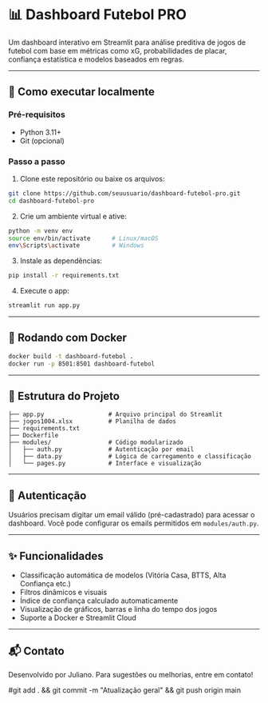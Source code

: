 # 📊 Dashboard Futebol PRO

Um dashboard interativo em Streamlit para análise preditiva de jogos de futebol com base em métricas como xG, probabilidades de placar, confiança estatística e modelos baseados em regras.

---

## 🚀 Como executar localmente

### Pré-requisitos
- Python 3.11+
- Git (opcional)

### Passo a passo

1. Clone este repositório ou baixe os arquivos:
```bash
git clone https://github.com/seuusuario/dashboard-futebol-pro.git
cd dashboard-futebol-pro
```

2. Crie um ambiente virtual e ative:
```bash
python -m venv env
source env/bin/activate      # Linux/macOS
env\Scripts\activate         # Windows
```

3. Instale as dependências:
```bash
pip install -r requirements.txt
```

4. Execute o app:
```bash
streamlit run app.py
```

---

## 🐳 Rodando com Docker

```bash
docker build -t dashboard-futebol .
docker run -p 8501:8501 dashboard-futebol
```

---

## 📁 Estrutura do Projeto
```
├── app.py                  # Arquivo principal do Streamlit
├── jogos1004.xlsx          # Planilha de dados
├── requirements.txt
├── Dockerfile
├── modules/                # Código modularizado
│   ├── auth.py             # Autenticação por email
│   ├── data.py             # Lógica de carregamento e classificação
│   └── pages.py            # Interface e visualização
```

---

## 🔐 Autenticação
Usuários precisam digitar um email válido (pré-cadastrado) para acessar o dashboard. Você pode configurar os emails permitidos em `modules/auth.py`.

---

## ✨ Funcionalidades
- Classificação automática de modelos (Vitória Casa, BTTS, Alta Confiança etc.)
- Filtros dinâmicos e visuais
- Índice de confiança calculado automaticamente
- Visualização de gráficos, barras e linha do tempo dos jogos
- Suporte a Docker e Streamlit Cloud

---

## 📬 Contato
Desenvolvido por Juliano. Para sugestões ou melhorias, entre em contato!


#git add . && git commit -m "Atualização geral" && git push origin main

